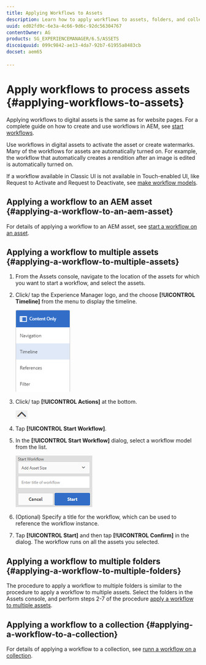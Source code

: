 ```yaml
---
title: Applying Workflows to Assets
description: Learn how to apply workflows to assets, folders, and collections in AEM Assets.
uuid: ed02fd9c-6e3a-4c66-9d6c-92dc56304767
contentOwner: AG
products: SG_EXPERIENCEMANAGER/6.5/ASSETS
discoiquuid: 099c9842-ae13-4da7-92b7-61955a8483cb
docset: aem65

---
```


# Apply workflows to process assets {#applying-workflows-to-assets}

Applying workflows to digital assets is the same as for website pages. For a complete guide on how to create and use workflows in AEM, see [start workflows](/help/sites-authoring/workflows-participating.md).

Use workflows in digital assets to activate the asset or create watermarks. Many of the workflows for assets are automatically turned on. For example, the workflow that automatically creates a rendition after an image is edited is automatically turned on.

If a workflow available in Classic UI is not available in Touch-enabled UI, like Request to Activate and Request to Deactivate, see [make workflow models](/help/sites-developing/workflows-models.md#classic2touchui).

## Applying a workflow to an AEM asset {#applying-a-workflow-to-an-aem-asset}

For details of applying a workflow to an AEM asset, see [start a workflow on an asset](/help/assets/managing-assets-touch-ui.md#starting-a-workflow-on-an-asset).

## Applying a workflow to multiple assets {#applying-a-workflow-to-multiple-assets}

1. From the Assets console, navigate to the location of the assets for which you want to start a workflow, and select the assets.
1. Click/ tap the Experience Manager logo, and the choose **[!UICONTROL Timeline]** from the menu to display the timeline.

   ![screen_shot_2019-03-06at123325pm](assets/chlimage_1-136.png)

1. Click/ tap **[!UICONTROL Actions]** at the bottom.

   ![chlimage_1-30](assets/chlimage_1-137.png)

1. Tap **[!UICONTROL Start Workflow]**.
1. In the **[!UICONTROL Start Workflow]** dialog, select a workflow model from the list.

   ![chlimage_1-31](assets/chlimage_1-138.png)

1. (Optional) Specify a title for the workflow, which can be used to reference the workflow instance.
1. Tap **[!UICONTROL Start]** and then tap **[!UICONTROL Confirm]** in the dialog. The workflow runs on all the assets you selected.

## Applying a workflow to multiple folders {#applying-a-workflow-to-multiple-folders}

The procedure to apply a workflow to multiple folders is similar to the procedure to apply a workflow to multiple assets. Select the folders in the Assets console, and perform steps 2-7 of the procedure [apply a workflow to multiple assets](/help/assets/assets-workflow.md#applying-a-workflow-to-multiple-assets).

## Applying a workflow to a collection {#applying-a-workflow-to-a-collection}

For details of applying a workflow to a collection, see [runn a workflow on a collection](/help/assets/managing-collections-touch-ui.md#running-a-workflow-on-a-collection).
